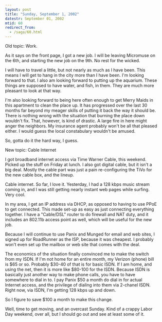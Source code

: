 ```yaml
---
layout: post
title: "Sunday, September 1, 2002"
datestr: September 01, 2002
mtid: 60
redirect_from:
  - /saga/60.html
---
```


Old topic: Work.

As it says on the front page, I got a new job. I will be leaving Micromuse
on the 6th, and starting the new job on the 9th. No rest for the wicked.

I will have to travel a little, but not nearly as much as I have been. This
means I will get to hang in the city more than I have been. I'm looking forward
to that. I also am looking forward to putting up the aquarium. These things
are supposed to have water, and fish, in them. They are much more pleasant to
look at that way.

I'm also looking forward to being here often enough to get Merry Maids in this
apartment to clean the place up. It has progressed over the last 30 months far
beyond my meager skills of putting it back the way it should be. There is nothing
wrong with the situation that burning the place down wouldn't fix. That, however,
is kind of drastic. A large fire in here might anger the neighbors. My insurance
agent probably won't be all that pleased either. I would guess the local constabulary
wouldn't be amused.

So, gotta do it the hard way, I guess.

New topic: Cable Internet

I got broadband internet access via Time Warner Cable, this weekend. Picked
up the stuff on Friday at lunch. I also got digital cable, but it isn't a big
deal. Mostly the cable part was just a pain re-configuring the TiVo for the
new cable box, and the lineup.

Cable internet. So far, I love it. Yesterday, I had a 128 kbps music stream
coming in, and I was still getting nearly instant web pages while surfing. Very
cool.

In my area, I get an IP address via DHCP, as opposed to having to use PPoE
to get connected. This made set-up as easy as just connecting everything together.
I have a &quot;Cable/DSL&quot; router to do firewall and NAT duty, and it includes
an 802.11b access point as well, which will be useful for the new job.

Because I will continue to use Panix and Munged for email and web sites, I
signed up for RoadRunner as the ISP, because it was cheapest. I probably won't
even set up the mailbox or web site that comes with the deal.

The economics of the situation finally convinced me to make the switch from
my ISDN. If I'm not home for an entire month, my Verizon (phone) bill is $65
or so. Probably $30-40 of that is for basic ISDN. If I am home, and using the
net, then it is more like $80-100 for the ISDN. Because ISDN is basically just
another way to make phone calls, you have to have somewhere to dial in to. I
pay Panix $50 a month do dial in for actual Internet access, and the privilege
of dialing into them via 2-chanel ISDN. Right now, via ISDN, I'm getting 128
kbps up and down.

So I figure to save $100 a month to make this change.

Well, time to get moving, and an overcast Sunday. Kind of a crappy Labor Day
weekend, over all, but I should go out and see at least some of it.

